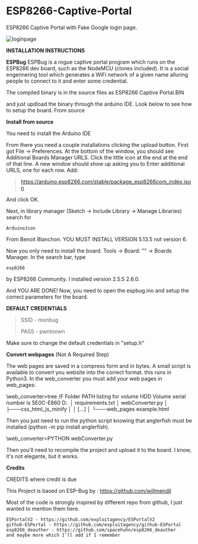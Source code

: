 # ESP8266-Captive-Portal

ESP8266 Captive Portal with Fake Google login page.

![loginpage](https://github.com/beigeworm/ESP8266-Captive-Portal/assets/93350544/54345901-d5b9-454f-8eb7-c8f67f1c1e09)

**INSTALLATION INSTRUCTIONS**

**ESPBug**
ESPBug is a rogue captive portal program which runs on the ESP8266 dev board, such as the NodeMCU (clones included). It is a social engennering tool which generates a WiFi network of a given name alluring people to connect to it and enter some credential.

The compiled binary is in the source files as ESP8266 Captive Portal.BIN 

and just updload the binary through the arduino IDE. Look below to see how to setup the board.
From source

**Install from source**

You need to install the Arduino IDE 

From there you need a couple installations clicking the upload button. First got File -> Preferences. At the bottom of the window, you should see Additional Boards Manager URLS. Click the little icon at the end at the end of that line. A new window should show up asking you to Enter additional URLS, one for each row. Add:

> https://arduino.esp8266.com/stable/package_esp8266com_index.json

And click OK.

Next, in library manager (Sketch -> Include Library -> Manage Libraries) search for

`ArduinoJson`

From Benoit Blanchon. YOU MUST INSTALL VERSION 5.13.5 not version 6.

Now you only need to install the board. Tools -> Board: "<SOME BOARD NAME>" -> Boards Manager. In the search bar, type

`esp8266`

by ESP8266 Community. I installed version 2.5.5 2.6.0.

And YOU ARE DONE! Now, you need to open the espbug.ino and setup the correct parameters for the board.

**DEFAULT CREDENTIALS**
> SSID - monbug
> 
> PASS - pwntoown

Make sure to change the default credentials in "setup.h"


**Convert webpages** (Not A Required Step)

The web pages are saved in a compress form and in bytes. A small script is available to convert you website into the correct format. this runs in Python3. In the web_converter you must add your web pages in web_pages:

\web_converter>tree /F
Folder PATH listing for volume HDD
Volume serial number is 5E0C-E860
D:.
│   requirements.txt
│   webConverter.py
│
├───css_html_js_minify
│   │   [...]
│
└───web_pages
        example.html

Then you just need to run the python script knowing that anglerfish must be installed (python -m pip install anglerfish).

\web_converter>PYTHON webConverter.py

Then you'll need to recompile the project and upload it to the board. I know, it's not elegante, but it works.

**Credits**

CREDITS where credit is due

This Project is based on ESP-Bug by : https://github.com/willmendil

Most of the code is strongly inspired by different repo from github, I just wanted to mention them here.

    ESPortalV2 - https://github.com/exploitagency/ESPortalV2
    github-ESPortal - https://github.com/exploitagency/github-ESPortal
    esp8266_deauther - https://github.com/spacehuhn/esp8266_deauther
    and maybe more which I'll add if I remember
